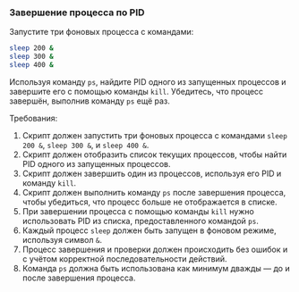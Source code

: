 
### Завершение процесса по PID

Запустите три фоновых процесса с командами:
```bash
sleep 200 &
sleep 300 &
sleep 400 &
```
Используя команду `ps`, найдите PID одного из запущенных процессов и завершите его с помощью команды `kill`. Убедитесь, что процесс завершён, выполнив команду `ps` ещё раз.

Требования:
1. Скрипт должен запустить три фоновых процесса с командами `sleep 200 &`, `sleep 300 &`, и `sleep 400 &`.
2. Скрипт должен отобразить список текущих процессов, чтобы найти PID одного из запущенных процессов.
3. Скрипт должен завершить один из процессов, используя его PID и команду `kill`.
4. Скрипт должен выполнить команду `ps` после завершения процесса, чтобы убедиться, что процесс больше не отображается в списке.
5. При завершении процесса с помощью команды `kill` нужно использовать PID из списка, предоставленного командой `ps`.
6. Каждый процесс `sleep` должен быть запущен в фоновом режиме, используя символ `&`.
7. Процесс завершения и проверки должен происходить без ошибок и с учётом корректной последовательности действий.
8. Команда `ps` должна быть использована как минимум дважды — до и после завершения процесса.